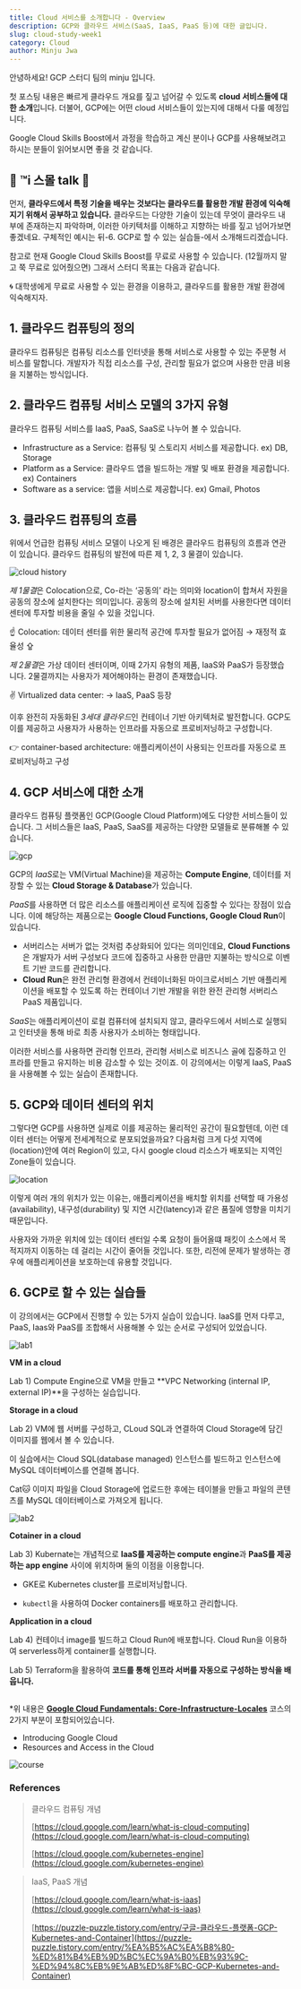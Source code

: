 ```yaml
---
title: Cloud 서비스를 소개합니다 - Overview
description: GCP와 클라우드 서비스(SaaS, IaaS, PaaS 등)에 대한 글입니다.
slug: cloud-study-week1
category: Cloud
author: Minju Jwa
---
```


안녕하세요! GCP 스터디 팀의 minju 입니다. 

첫 포스팅 내용은 빠르게 클라우드 개요를 짚고 넘어갈 수 있도록 **cloud 서비스들에 대한 소개**입니다. 더불어, GCP에는 어떤 cloud 서비스들이 있는지에 대해서 다룰 예정입니다. 

Google Cloud Skills Boost에서 과정을 학습하고 계신 분이나 GCP를 사용해보려고 하시는 분들이 읽어보시면 좋을 것 같습니다. 

## 🐰 ™i 스몰 talk 🥞

먼저, **클라우드에서 특정 기술을 배우는 것보다는 클라우드를 활용한 개발 환경에 익숙해지기 위해서 공부하고 있습니다.**  클라우드는 다양한 기술이 있는데 무엇이 클라우드 내부에 존재하는지 파악하며, 이러한 아키텍처를 이해하고 지향하는 바를 짚고 넘어가보면 좋겠네요. 구체적인 예시는 뒤-6. GCP로 할 수 있는 실습들-에서 소개해드리겠습니다. 

참고로 현재 Google Cloud Skills Boost를 무료로 사용할 수 있습니다. (12월까지 말고 쭉 무료로 있어줬으면) 그래서 스터디 목표는 다음과 같습니다. 

<aside>
🌀 대학생에게 무료로 사용할 수 있는 환경을 이용하고, 클라우드를 활용한 개발 환경에 익숙해지자.
</aside>

## 1. 클라우드 컴퓨팅의 정의

클라우드 컴퓨팅은 컴퓨팅 리소스를 인터넷을 통해 서비스로 사용할 수 있는 주문형 서비스를 말합니다. 개발자가 직접 리소스를 구성, 관리할 필요가 없으며 사용한 만큼 비용을 지불하는 방식입니다. 

## 2. 클라우드 컴퓨팅 서비스 모델의 3가지 유형

클라우드 컴퓨팅 서비스를 IaaS, PaaS, SaaS로 나누어 볼 수 있습니다. 

- Infrastructure as a Service: 컴퓨팅 및 스토리지 서비스를 제공합니다. ex) DB, Storage
- Platform as a Service: 클라우드 앱을 빌드하는 개발 및 배포 환경을 제공합니다.  ex) Containers
- Software as a service: 앱을 서비스로 제공합니다. ex) Gmail, Photos

## 3. 클라우드 컴퓨팅의 흐름

위에서 언급한 컴퓨팅 서비스 모델이 나오게 된 배경은 클라우드 컴퓨팅의 흐름과 연관이 있습니다. 클라우드 컴퓨팅의 발전에 따른 제 1, 2, 3 물결이 있습니다. 

![cloud history](/cloud-study-week1/1.png)

*제 1물결*은 Colocation으로, Co-라는 ‘공동의’ 라는 의미와 location이 합쳐서 자원을 공동의 장소에 설치한다는 의미입니다. 공동의 장소에 설치된 서버를 사용한다면 데이터 센터에 투자할 비용을 줄일 수 있을 것입니다.

<aside>
☝️ Colocation: 데이터 센터를 위한 물리적 공간에 투자할 필요가 없어짐 → 재정적 효율성 ⇪
</aside>

*제 2물결*은 가상 데이터 센터이며, 이때 2가지 유형의 제품, IaaS와 PaaS가 등장했습니다. 2물결까지는 사용자가 제어해야하는 환경이 존재했습니다. 

<aside>
✌️ Virtualized data center: → IaaS, PaaS 등장
</aside>

이후 완전히 자동화된 *3세대 클라우드*인 컨테이너 기반 아키텍처로 발전합니다. GCP도 이를 제공하고 사용자가 사용하는 인프라를 자동으로 프로비저닝하고 구성합니다.

<aside>
👉 container-based architecture: 애플리케이션이 사용되는 인프라를 자동으로 프로비저닝하고 구성
</aside>

## 4. GCP 서비스에 대한 소개

클라우드 컴퓨팅 플랫폼인 GCP(Google Cloud Platform)에도 다양한 서비스들이 있습니다. 그 서비스들은 IaaS, PaaS, SaaS를 제공하는 다양한 모델들로 분류해볼 수 있습니다.  

![gcp](/cloud-study-week1/2.png)

GCP의 *IaaS*로는 VM(Virtual Machine)을 제공하는 **Compute Engine**, 데이터를 저장할 수 있는 **Cloud Storage & Database**가 있습니다.

*PaaS*를 사용하면 더 많은 리소스를 애플리케이션 로직에 집중할 수 있다는 장점이 있습니다. 이에 해당하는 제품으로는 **Google Cloud Functions, Google Cloud Run**이 있습니다.

- 서버리스는 서버가 없는 것처럼 추상화되어 있다는 의미인데요, **Cloud Functions**은 개발자가 서버 구성보다 코드에 집중하고 사용한 만큼만 지불하는 방식으로 이벤트 기반 코드를 관리합니다.
- **Cloud Run**은 완전 관리형 환경에서 컨테이너화된 마이크로서비스 기반 애플리케이션을 배포할 수 있도록 하는 컨테이너 기반 개발을 위한 완전 관리형 서버리스 PaaS 제품입니다.

*SaaS*는 애플리케이션이 로컬 컴퓨터에 설치되지 않고, 클라우드에서 서비스로 실행되고 인터넷을 통해 바로 최종 사용자가 소비하는 형태입니다.

이러한 서비스를 사용하면 관리형 인프라, 관리형 서비스로 비즈니스 골에 집중하고 인프라를 만들고 유지하는 비용 감소할 수 있는 것이죠. 이 강의에서는 이렇게 IaaS, PaaS을 사용해볼 수 있는 실습이 존재합니다.

## 5. GCP와 데이터 센터의 위치

그렇다면 GCP를 사용하면 실제로 이를 제공하는 물리적인 공간이 필요할텐데, 이런 데이터 센터는 어떻게 전세계적으로 분포되었을까요? 다음처럼 크게 다섯 지역에(location)안에 여러 Region이 있고, 다시 google cloud 리소스가 배포되는 지역인 Zone들이 있습니다.

![location](/cloud-study-week1/3.png)

이렇게 여러 개의 위치가 있는 이유는, 애플리케이션을 배치할 위치를 선택할 때 가용성(availability), 내구성(durability) 및 지연 시간(latency)과 같은 품질에 영향을 미치기 때문입니다. 

사용자와 가까운 위치에 있는 데이터 센터일 수록 요청이 들어올떄 패킷이 소스에서 목적지까지 이동하는 데 걸리는 시간이 줄어들 것입니다. 또한, 리전에 문제가 발생하는 경우에 애플리케이션을 보호하는데 유용할 것입니다.

## 6. GCP로 할 수 있는 실습들

이 강의에서는 GCP에서 진행할 수 있는 5가지 실습이 있습니다. IaaS를 먼저 다루고, PaaS, Iaas와 PaaS를 조합해서 사용해볼 수 있는 순서로 구성되어 있었습니다.

![lab1](/cloud-study-week1/4.png)

**VM in a cloud**

Lab 1) Compute Engine으로 VM을 만들고 **VPC Networking (internal IP, external IP)**을 구성하는 실습입니다.

**Storage in a cloud**

Lab 2) VM에 웹 서버를 구성하고, CLoud SQL과 연결하여 Cloud Storage에 담긴 이미지를 웹에서 볼 수 있습니다. 

이 실습에서는 Cloud SQL(database managed) 인스턴스를 빌드하고 인스턴스에 MySQL 데이터베이스를 연결해 봅니다. 

 Cat🐱 이미지 파일을 Cloud Storage에 업로드한 후에는 테이블을 만들고 파일의 콘텐츠를 MySQL 데이터베이스로 가져오게 됩니다. 

![lab2](/cloud-study-week1/5.png)

**Cotainer in a cloud**

Lab 3) Kubernate는 개념적으로 **IaaS를 제공하는 compute engine**과 **PaaS를 제공하는 app engine** 사이에 위치하며 둘의 이점을 이용합니다.

- GKE로 Kubernetes cluster를 프로비저닝합니다. 

- `kubectl`을 사용하여 Docker containers를 배포하고 관리합니다.

**Application in a cloud**

Lab 4) 컨테이너 image를 빌드하고  Cloud Run에 배포합니다. Cloud Run을 이용하여 serverless하게 container를 실행합니다.

Lab 5) Terraform을 활용하여 **코드를 통해 인프라 서버를 자동으로 구성하는 방식을 배웁니다.**

## 
*위 내용은 **[Google Cloud Fundamentals: Core-Infrastructure-Locales](https://www.cloudskillsboost.google/course_templates/161)** 코스의 2가지 부분이 포함되어있습니다.

- Introducing Google Cloud
- Resources and Access in the Cloud

![course](/cloud-study-week1/6.png)

### References

> 클라우드 컴퓨팅 개념
> 
> 
> [https://cloud.google.com/learn/what-is-cloud-computing](https://cloud.google.com/learn/what-is-cloud-computing)
> 
> [https://cloud.google.com/kubernetes-engine](https://cloud.google.com/kubernetes-engine)
> 

> IaaS, PaaS 개념
> 
> 
> [https://cloud.google.com/learn/what-is-iaas](https://cloud.google.com/learn/what-is-iaas)
> 
> [https://puzzle-puzzle.tistory.com/entry/구글-클라우드-플랫폼-GCP-Kubernetes-and-Container](https://puzzle-puzzle.tistory.com/entry/%EA%B5%AC%EA%B8%80-%ED%81%B4%EB%9D%BC%EC%9A%B0%EB%93%9C-%ED%94%8C%EB%9E%AB%ED%8F%BC-GCP-Kubernetes-and-Container)
>
